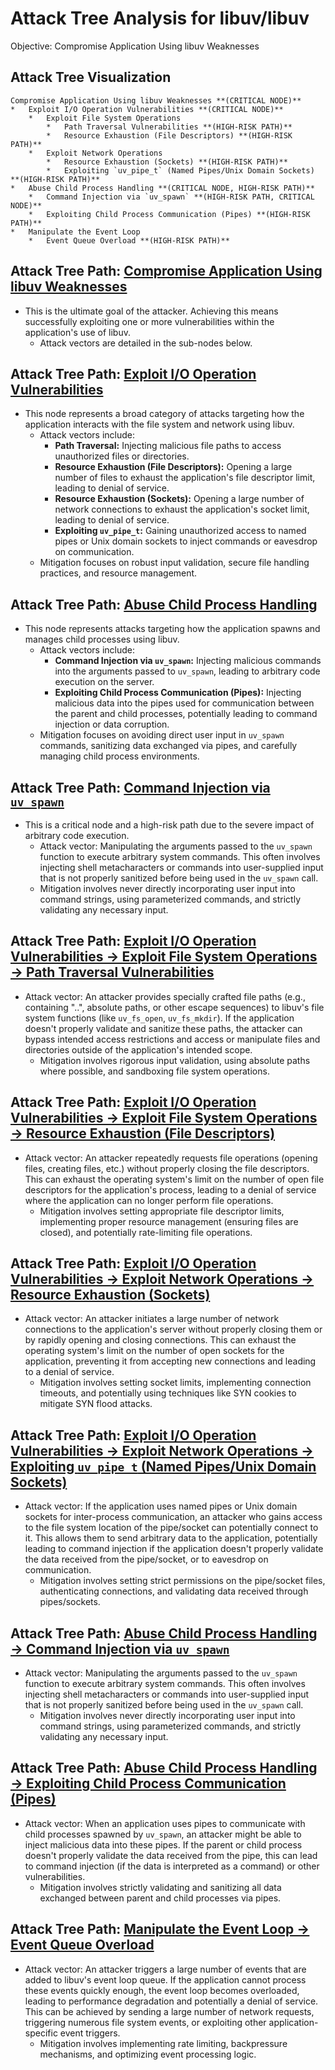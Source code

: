 # Attack Tree Analysis for libuv/libuv

Objective: Compromise Application Using libuv Weaknesses

## Attack Tree Visualization

```
Compromise Application Using libuv Weaknesses **(CRITICAL NODE)**
*   Exploit I/O Operation Vulnerabilities **(CRITICAL NODE)**
    *   Exploit File System Operations
        *   Path Traversal Vulnerabilities **(HIGH-RISK PATH)**
        *   Resource Exhaustion (File Descriptors) **(HIGH-RISK PATH)**
    *   Exploit Network Operations
        *   Resource Exhaustion (Sockets) **(HIGH-RISK PATH)**
        *   Exploiting `uv_pipe_t` (Named Pipes/Unix Domain Sockets) **(HIGH-RISK PATH)**
*   Abuse Child Process Handling **(CRITICAL NODE, HIGH-RISK PATH)**
    *   Command Injection via `uv_spawn` **(HIGH-RISK PATH, CRITICAL NODE)**
    *   Exploiting Child Process Communication (Pipes) **(HIGH-RISK PATH)**
*   Manipulate the Event Loop
    *   Event Queue Overload **(HIGH-RISK PATH)**
```


## Attack Tree Path: [Compromise Application Using libuv Weaknesses](./attack_tree_paths/compromise_application_using_libuv_weaknesses.md)

*   This is the ultimate goal of the attacker. Achieving this means successfully exploiting one or more vulnerabilities within the application's use of libuv.
    *   Attack vectors are detailed in the sub-nodes below.

## Attack Tree Path: [Exploit I/O Operation Vulnerabilities](./attack_tree_paths/exploit_io_operation_vulnerabilities.md)

*   This node represents a broad category of attacks targeting how the application interacts with the file system and network using libuv.
    *   Attack vectors include:
        *   **Path Traversal:** Injecting malicious file paths to access unauthorized files or directories.
        *   **Resource Exhaustion (File Descriptors):** Opening a large number of files to exhaust the application's file descriptor limit, leading to denial of service.
        *   **Resource Exhaustion (Sockets):** Opening a large number of network connections to exhaust the application's socket limit, leading to denial of service.
        *   **Exploiting `uv_pipe_t`:** Gaining unauthorized access to named pipes or Unix domain sockets to inject commands or eavesdrop on communication.
    *   Mitigation focuses on robust input validation, secure file handling practices, and resource management.

## Attack Tree Path: [Abuse Child Process Handling](./attack_tree_paths/abuse_child_process_handling.md)

*   This node represents attacks targeting how the application spawns and manages child processes using libuv.
    *   Attack vectors include:
        *   **Command Injection via `uv_spawn`:** Injecting malicious commands into the arguments passed to `uv_spawn`, leading to arbitrary code execution on the server.
        *   **Exploiting Child Process Communication (Pipes):** Injecting malicious data into the pipes used for communication between the parent and child processes, potentially leading to command injection or data corruption.
    *   Mitigation focuses on avoiding direct user input in `uv_spawn` commands, sanitizing data exchanged via pipes, and carefully managing child process environments.

## Attack Tree Path: [Command Injection via `uv_spawn`](./attack_tree_paths/command_injection_via__uv_spawn_.md)

*   This is a critical node and a high-risk path due to the severe impact of arbitrary code execution.
    *   Attack vector: Manipulating the arguments passed to the `uv_spawn` function to execute arbitrary system commands. This often involves injecting shell metacharacters or commands into user-supplied input that is not properly sanitized before being used in the `uv_spawn` call.
    *   Mitigation involves never directly incorporating user input into command strings, using parameterized commands, and strictly validating any necessary input.

## Attack Tree Path: [Exploit I/O Operation Vulnerabilities -> Exploit File System Operations -> Path Traversal Vulnerabilities](./attack_tree_paths/exploit_io_operation_vulnerabilities_-_exploit_file_system_operations_-_path_traversal_vulnerabiliti_cc1b2602.md)

*   Attack vector: An attacker provides specially crafted file paths (e.g., containing "..", absolute paths, or other escape sequences) to libuv's file system functions (like `uv_fs_open`, `uv_fs_mkdir`). If the application doesn't properly validate and sanitize these paths, the attacker can bypass intended access restrictions and access or manipulate files and directories outside of the application's intended scope.
    *   Mitigation involves rigorous input validation, using absolute paths where possible, and sandboxing file system operations.

## Attack Tree Path: [Exploit I/O Operation Vulnerabilities -> Exploit File System Operations -> Resource Exhaustion (File Descriptors)](./attack_tree_paths/exploit_io_operation_vulnerabilities_-_exploit_file_system_operations_-_resource_exhaustion__file_de_21bb3339.md)

*   Attack vector: An attacker repeatedly requests file operations (opening files, creating files, etc.) without properly closing the file descriptors. This can exhaust the operating system's limit on the number of open file descriptors for the application's process, leading to a denial of service where the application can no longer perform file operations.
    *   Mitigation involves setting appropriate file descriptor limits, implementing proper resource management (ensuring files are closed), and potentially rate-limiting file operations.

## Attack Tree Path: [Exploit I/O Operation Vulnerabilities -> Exploit Network Operations -> Resource Exhaustion (Sockets)](./attack_tree_paths/exploit_io_operation_vulnerabilities_-_exploit_network_operations_-_resource_exhaustion__sockets_.md)

*   Attack vector: An attacker initiates a large number of network connections to the application's server without properly closing them or by rapidly opening and closing connections. This can exhaust the operating system's limit on the number of open sockets for the application, preventing it from accepting new connections and leading to a denial of service.
    *   Mitigation involves setting socket limits, implementing connection timeouts, and potentially using techniques like SYN cookies to mitigate SYN flood attacks.

## Attack Tree Path: [Exploit I/O Operation Vulnerabilities -> Exploit Network Operations -> Exploiting `uv_pipe_t` (Named Pipes/Unix Domain Sockets)](./attack_tree_paths/exploit_io_operation_vulnerabilities_-_exploit_network_operations_-_exploiting__uv_pipe_t___named_pi_fbe67c27.md)

*   Attack vector: If the application uses named pipes or Unix domain sockets for inter-process communication, an attacker who gains access to the file system location of the pipe/socket can potentially connect to it. This allows them to send arbitrary data to the application, potentially leading to command injection if the application doesn't properly validate the data received from the pipe/socket, or to eavesdrop on communication.
    *   Mitigation involves setting strict permissions on the pipe/socket files, authenticating connections, and validating data received through pipes/sockets.

## Attack Tree Path: [Abuse Child Process Handling -> Command Injection via `uv_spawn`](./attack_tree_paths/abuse_child_process_handling_-_command_injection_via__uv_spawn_.md)

*   Attack vector: Manipulating the arguments passed to the `uv_spawn` function to execute arbitrary system commands. This often involves injecting shell metacharacters or commands into user-supplied input that is not properly sanitized before being used in the `uv_spawn` call.
    *   Mitigation involves never directly incorporating user input into command strings, using parameterized commands, and strictly validating any necessary input.

## Attack Tree Path: [Abuse Child Process Handling -> Exploiting Child Process Communication (Pipes)](./attack_tree_paths/abuse_child_process_handling_-_exploiting_child_process_communication__pipes_.md)

*   Attack vector: When an application uses pipes to communicate with child processes spawned by `uv_spawn`, an attacker might be able to inject malicious data into these pipes. If the parent or child process doesn't properly validate the data received from the pipe, this can lead to command injection (if the data is interpreted as a command) or other vulnerabilities.
    *   Mitigation involves strictly validating and sanitizing all data exchanged between parent and child processes via pipes.

## Attack Tree Path: [Manipulate the Event Loop -> Event Queue Overload](./attack_tree_paths/manipulate_the_event_loop_-_event_queue_overload.md)

*   Attack vector: An attacker triggers a large number of events that are added to libuv's event loop queue. If the application cannot process these events quickly enough, the event loop becomes overloaded, leading to performance degradation and potentially a denial of service. This can be achieved by sending a large number of network requests, triggering numerous file system events, or exploiting other application-specific event triggers.
    *   Mitigation involves implementing rate limiting, backpressure mechanisms, and optimizing event processing logic.

